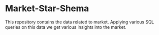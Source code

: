 # Market-Star-Shema
This repository contains the data related to market. Applying various SQL queries on this data we get various insights into the market.
